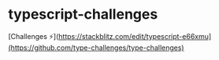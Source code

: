 # typescript-challenges

[Challenges ⚡️](https://stackblitz.com/edit/typescript-e66xmu](https://github.com/type-challenges/type-challenges)

